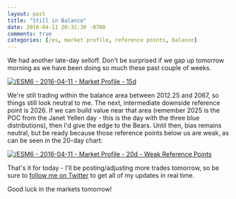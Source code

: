 ```yaml
---
layout: post
title: "Still in Balance"
date: 2016-04-11 20:31:30 -0700
comments: true
categories: [/es, market profile, reference points, balance]
---
```


We had another late-day selloff. Don't be surprised if we gap up tomorrow morning as we have been doing so much these past couple of weeks.

[![/ESM6 - 2016-04-11 - Market Profile - 15d](/images/blog/04112016/esm6_15d.png)](/images/blog/04112016/esm6_15d.png)

We're still trading within the balance area between 2012.25 and 2067, so things still look neutral to me. The next, intermediate downside reference point is 2026. If we can build value near that area (remember 2025 is the POC from the Janet Yellen day - this is the day with the three blue distributions), then I'd give the edge to the Bears. Until then, bias remains neutral, but be ready because those reference points below us are weak, as can be seen in the 20-day chart:

[![/ESM6 - 2016-04-11 - Market Profile - 20d - Weak Reference Points](/images/blog/04112016/esm6_20d.png)](/images/blog/04112016/esm6_20d.png)

That's it for today - I'll be posting/adjusting more trades tomorrow, so be sure to [follow me on Twitter](https://twitter.com/theta_positive "Follow @thetatrades on Twitter") to get all of my updates in real time.

Good luck in the markets tomorrow!
